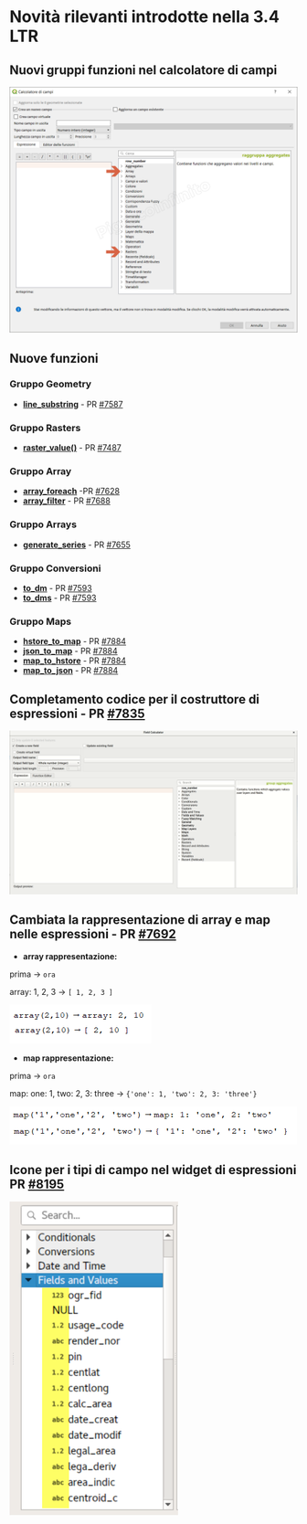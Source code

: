 # Novità rilevanti introdotte nella 3.4 LTR

## Nuovi gruppi funzioni nel calcolatore di campi
![](/img/novita_34/neo_gruppi.png)

## Nuove funzioni

### Gruppo Geometry
* [**line_substring**](./gr_funzioni/geometria/funzioni/line_substring.md) - PR [#7587](https://github.com/qgis/QGIS/pull/7587)
### Gruppo Rasters
* [**raster_value()**](./gr_funzioni/rasters/funzioni/raster_value.md) - PR [#7487](https://github.com/qgis/QGIS/pull/7487) 
### Gruppo Array
* [**array_foreach**](./gr_funzioni/array/funzioni/array_foreach.md) -PR [#7628](https://github.com/qgis/QGIS/pull/7628)
* [**array_filter**](./gr_funzioni/array/funzioni/array_filter.md) - PR [#7688](https://github.com/qgis/QGIS/pull/7688)
### Gruppo Arrays
* [**generate_series**](./gr_funzioni/arrays/funzioni/generate_series.md) - PR [#7655](https://github.com/qgis/QGIS/pull/7655)
### Gruppo Conversioni
* [**to_dm**](./gr_funzioni/conversioni/funzioni/to_dm.md) - PR [#7593](https://github.com/qgis/QGIS/pull/7593)
* [**to_dms**](./gr_funzioni/conversioni/funzioni/to_dms.md) - PR [#7593](https://github.com/qgis/QGIS/pull/7593)
### Gruppo Maps
* [**hstore_to_map**](./gr_funzioni/maps/funzioni/hstore_to_map.md) - PR [#7884](https://github.com/qgis/QGIS/pull/7884)
* [**json_to_map**](./gr_funzioni/maps/funzioni/json_to_map.md) - PR [#7884](https://github.com/qgis/QGIS/pull/7884)
* [**map_to_hstore**](./gr_funzioni/maps/funzioni/map_to_hstore.md) - PR [#7884](https://github.com/qgis/QGIS/pull/7884)
* [**map_to_json**](./gr_funzioni/maps/funzioni/map_to_json.md) - PR [#7884](https://github.com/qgis/QGIS/pull/7884)

## Completamento codice per il costruttore di espressioni - PR [#7835](https://github.com/qgis/QGIS/pull/7835)
![](/img/novita_34/completa_field_calc.gif)

## Cambiata la rappresentazione di array e map nelle espressioni - PR [#7692](https://github.com/qgis/QGIS/pull/7692)

* **array rappresentazione:**

prima → `ora`

array: 1, 2, 3 → `[ 1, 2, 3 ]`

![](/img/novita_34/arrays.png)

* **map rappresentazione:**

prima → `ora`

map: one: 1, two: 2, 3: three → `{'one': 1, 'two': 2, 3: 'three'}`

![](/img/novita_34/map.png)

## Icone per i tipi di campo nel widget di espressioni PR [#8195](https://github.com/qgis/QGIS/pull/8195)

![](/img/novita_34/icone_widget_01.png)
